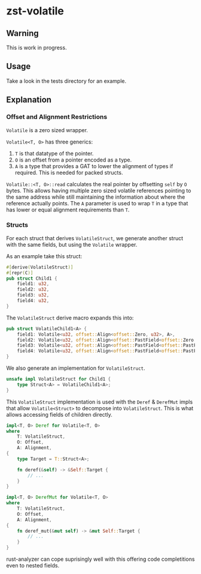 # zst-volatile

## Warning

This is work in progress.

## Usage

Take a look in the tests directory for an example.

## Explanation

### Offset and Alignment Restrictions

`Volatile` is a zero sized wrapper.

`Volatile<T, O>` has three generics:
1. `T` is that datatype of the pointer.
2. `O` is an offset from a pointer encoded as a type.
2. `A` is a type that provides a GAT to lower the alignment of types if required. This is needed for packed structs.

`Volatile::<T, O>::read` calculates the real pointer by offsetting `self` by `O` bytes. This allows having multiple zero sized volatile references pointing to the same address while still maintaining the information about where the reference actually points.
The `A` parameter is used to wrap `T` in a type that has lower or equal alignment requirements than `T`.

### Structs

For each struct that derives `VolatileStruct`, we generate another struct with the same fields, but using the `Volatile` wrapper.

As an example take this struct:
```rust
#[derive(VolatileStruct)]
#[repr(C)]
pub struct Child1 {
    field1: u32,
    field2: u32,
    field3: u32,
    field4: u32,
}
```

The `VolatileStruct` derive macro expands this into:
```rust
pub struct VolatileChild1<A> {
    field1: Volatile<u32, offset::Align<offset::Zero, u32>, A>,
    field2: Volatile<u32, offset::Align<offset::PastField<offset::Zero, u32>, u32>, A>,
    field3: Volatile<u32, offset::Align<offset::PastField<offset::PastField<offset::Zero, u32>, u32>, u32>, A>,
    field4: Volatile<u32, offset::Align<offset::PastField<offset::PastField<offset::PastField<offset::Zero, u32>, u32>, u32, >, u32>, A>,
}
```

We also generate an implementation for `VolatileStruct`.
```rust
unsafe impl VolatileStruct for Child1 {
    type Struct<A> = VolatileChild1<A>;
}
```

This `VolatileStruct` implementation is used with the `Deref` & `DerefMut` impls that allow `Volatile<Struct>` to decompose into `VolatileStruct`. This is what allows accessing fields of children directly.

```rust
impl<T, O> Deref for Volatile<T, O>
where
    T: VolatileStruct,
    O: Offset,
    A: Alignment,
{
    type Target = T::Struct<A>;

    fn deref(&self) -> &Self::Target {
        // ...
    }
}

impl<T, O> DerefMut for Volatile<T, O>
where
    T: VolatileStruct,
    O: Offset,
    A: Alignment,
{
    fn deref_mut(&mut self) -> &mut Self::Target {
        // ...
    }
}
```

rust-analyzer can cope suprisingly well with this offering code completitions even to nested fields.
